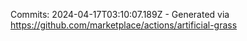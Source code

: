 Commits: 2024-04-17T03:10:07.189Z - Generated via https://github.com/marketplace/actions/artificial-grass
<br>
